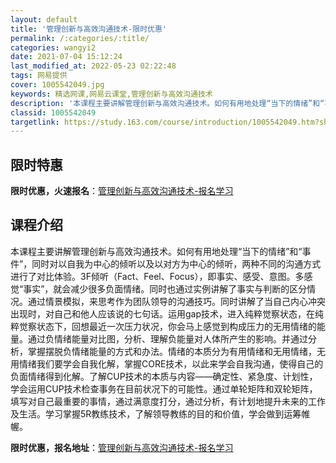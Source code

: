 ```yaml
---
layout: default
title: '管理创新与高效沟通技术-限时优惠'
permalink: /:categories/:title/
categories: wangyi2
date: 2021-07-04 15:12:24
last_modified_at: 2022-05-23 02:22:48
tags: 网易提供
cover: 1005542049.jpg
keywords: 精选网课,网易云课堂,管理创新与高效沟通技术
description: '本课程主要讲解管理创新与高效沟通技术。如何有用地处理“当下的情绪”和“事件”，同时对以自我为中心的倾听以及以对方为中心的'
classid: 1005542049
targetlink: https://study.163.com/course/introduction/1005542049.htm?share=1&shareId=1025206652&utm_campaign=share&utm_medium=iphoneShare&utm_source=&utm_u=1025206652
---
```


## 限时特惠

**限时优惠，火速报名**：[管理创新与高效沟通技术-报名学习](https://study.163.com/course/introduction/1005542049.htm?share=1&shareId=1025206652&utm_campaign=share&utm_medium=iphoneShare&utm_source=&utm_u=1025206652)

## 课程介绍

本课程主要讲解管理创新与高效沟通技术。如何有用地处理“当下的情绪”和“事件”，同时对以自我为中心的倾听以及以对方为中心的倾听，两种不同的沟通方式进行了对比体验。3F倾听（Fact、Feel、Focus），即事实、感受、意图。多感觉“事实”，就会减少很多负面情绪。同时也通过实例讲解了事实与判断的区分情况。通过情景模拟，来思考作为团队领导的沟通技巧。同时讲解了当自己内心冲突出现时，对自己和他人应该说的七句话。运用gap技术，进入纯粹觉察状态，在纯粹觉察状态下，回想最近一次压力状况，你会马上感觉到构成压力的无用情绪的能量。通过负情绪能量对比图，分析、理解负能量对人体所产生的影响。并通过分析，掌握摆脱负情绪能量的方式和办法。情绪的本质分为有用情绪和无用情绪，无用情绪我们要学会自我化解，掌握CORE技术，以此来学会自我沟通，使得自己的负面情绪得到化解。了解CUP技术的本质与内容——确定性、紧急度、计划性，学会运用CUP技术检查事务在目前状况下的可能性。通过单轮矩阵和双轮矩阵，填写对自己最重要的事情，通过满意度打分，通过分析，有计划地提升未来的工作及生活。学习掌握5R教练技术，了解领导教练的目的和价值，学会做到运筹帷幄。

**限时优惠，报名地址**：[管理创新与高效沟通技术-报名学习](https://study.163.com/course/introduction/1005542049.htm?share=1&shareId=1025206652&utm_campaign=share&utm_medium=iphoneShare&utm_source=&utm_u=1025206652)

